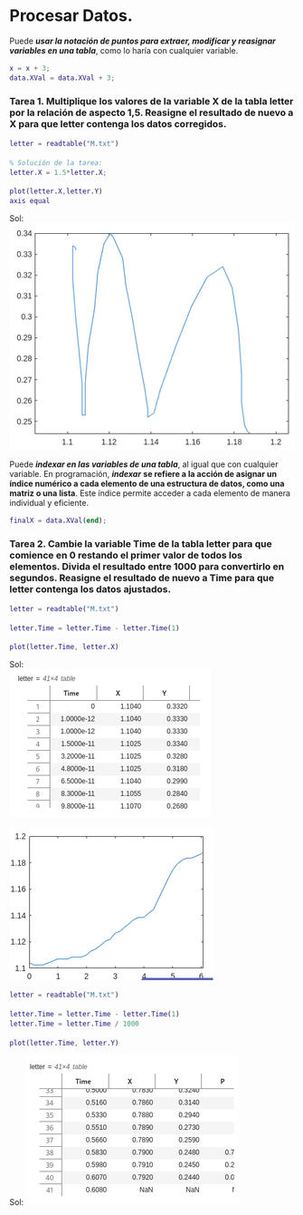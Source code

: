 # Procesar Datos.

Puede ***usar la notación de puntos para extraer, modificar y reasignar variables en una tabla***, como lo haría con cualquier variable. 

```MatLab
x = x + 3;
data.XVal = data.XVal + 3;
```

### Tarea 1.  Multiplique los valores de la variable X de la tabla letter por la relación de aspecto 1,5. Reasigne el resultado de nuevo a X para que letter contenga los datos corregidos.

```MatLab
letter = readtable("M.txt")

% Solución de la tarea:
letter.X = 1.5*letter.X;

plot(letter.X,letter.Y)
axis equal
```
Sol:  
![](https://github.com/jm-quintas/MachineLearningMATLAB/blob/main/img/Captura%20desde%202025-02-12%2013-21-47.png)

Puede ***indexar en las variables de una tabla***, al igual que con cualquier variable. En programación, ***indexar*** **se refiere a la acción de asignar un índice numérico a cada elemento de una estructura de datos, como una matriz o una lista**. Este índice permite acceder a cada elemento de manera individual y eficiente.

```MatLab
finalX = data.XVal(end);
```

### Tarea 2.  Cambie la variable Time de la tabla letter para que comience en 0 restando el primer valor de todos los elementos. Divida el resultado entre 1000 para convertirlo en segundos. Reasigne el resultado de nuevo a Time para que letter contenga los datos ajustados.

```MatLab
letter = readtable("M.txt")

letter.Time = letter.Time - letter.Time(1)

plot(letter.Time, letter.X)
```
Sol:  
![](https://github.com/jm-quintas/MachineLearningMATLAB/blob/main/img/Captura%20desde%202025-02-12%2014-51-49.png)

![](https://github.com/jm-quintas/MachineLearningMATLAB/blob/main/img/Captura%20desde%202025-02-12%2014-52-52.png)

```MatLab
letter = readtable("M.txt")

letter.Time = letter.Time - letter.Time(1)
letter.Time = letter.Time / 1000

plot(letter.Time, letter.Y)
```
Sol: 
![](https://github.com/jm-quintas/MachineLearningMATLAB/blob/main/img/Captura%20desde%202025-02-12%2015-01-01.png)
![]()
